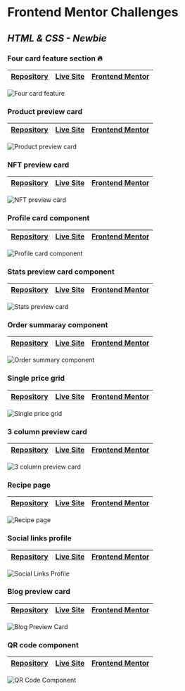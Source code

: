 # Frontend Mentor Challenges

## ***HTML & CSS - Newbie***

### Four card feature section 🔥

| [Repository](https://github.com/mendezpvi/fm-four-card-feature) | [Live Site](https://mendezpvi.github.io/fm-four-card-feature/) | [Frontend Mentor](https://www.frontendmentor.io/solutions/four-card-feature-section-using-grid-xTAFXxk30e) |
| --- | --- | --- |

![Four card feature](https://raw.githubusercontent.com/mendezpvi/fm-four-card-feature/main/assets/video/sample.gif)

### Product preview card

| [Repository](https://github.com/mendezpvi/fm-product-preview-card) | [Live Site](https://mendezpvi.github.io/fm-product-preview-card/) | [Frontend Mentor](https://www.frontendmentor.io/solutions/product-preview-card-using-grid-ejb5P5ux2X) |
| --- | --- | --- |

![Product preview card](https://raw.githubusercontent.com/mendezpvi/fm-product-preview-card/main/assets/video/sample.gif)

### NFT preview card

| [Repository](https://github.com/mendezpvi/fm-nft-preview-card) | [Live Site](https://mendezpvi.github.io/fm-nft-preview-card/) | [Frontend Mentor](https://www.frontendmentor.io/solutions/nft-preview-card-component-Tx3F8x6SUr) |
| --- | --- | --- |

![NFT preview card](https://raw.githubusercontent.com/mendezpvi/fm-nft-preview-card/main/assets/video/sample.gif)

### Profile card component

| [Repository](https://github.com/mendezpvi/fm-profile-card-component) | [Live Site](https://mendezpvi.github.io/fm-profile-card-component/) | [Frontend Mentor](https://www.frontendmentor.io/solutions/profile-card-component-nvv0YnrwU5) |
| --- | --- | --- |

![Profile card component](https://raw.githubusercontent.com/mendezpvi/fm-profile-card-component/main/assets/video/sample.gif)

### Stats preview card component

| [Repository](https://github.com/mendezpvi/fm-stats-preview-card) | [Live Site](https://mendezpvi.github.io/fm-stats-preview-card/) | [Frontend Mentor](https://www.frontendmentor.io/solutions/stats-preview-card-using-flex-box-CMvluLx1b4) |
| --- | --- | --- |

![Stats preview card](https://raw.githubusercontent.com/mendezpvi/fm-stats-preview-card/main/assets/video/sample.gif)

### Order summaray component

| [Repository](https://github.com/mendezpvi/fm-order-summary-component) | [Live Site](https://mendezpvi.github.io/fm-order-summary-component/) | [Frontend Mentor](https://www.frontendmentor.io/solutions/order-summary-component-CGsPxd41X4) |
| --- | --- | --- |

![Order summary component](https://raw.githubusercontent.com/mendezpvi/fm-order-summary-component/main/assets/video/sample.gif)

### Single price grid

| [Repository](https://github.com/mendezpvi/fm-single-price-grid) | [Live Site](https://mendezpvi.github.io/fm-single-price-grid/) | [Frontend Mentor](https://www.frontendmentor.io/solutions/single-price-grid-component-using-grid-LPmBtoGdE7) |
| --- | --- | --- |

![Single price grid](https://raw.githubusercontent.com/mendezpvi/fm-single-price-grid/main/assets/video/sample.gif)

### 3 column preview card

| [Repository](https://github.com/mendezpvi/fm-3-column-preview-card) | [Live Site](https://mendezpvi.github.io/fm-3-column-preview-card/) | [Frontend Mentor](https://www.frontendmentor.io/solutions/3-column-preview-card-using-css-grid-HEmrg94zdp) |
| --- | --- | --- |

![3 column preview card](https://raw.githubusercontent.com/mendezpvi/fm-3-column-preview-card/main/assets/vid/sample.gif)

### Recipe page

| [Repository](https://github.com/mendezpvi/fm-recipe-page) | [Live Site](https://mendezpvi.github.io/fm-recipe-page/) | [Frontend Mentor](https://www.frontendmentor.io/solutions/recipe-page-TycMeFxXvK) |
| --- | --- | --- |

![Recipe page](https://raw.githubusercontent.com/mendezpvi/fm-recipe-page/main/assets/vid/sample.gif)

### Social links profile

| [Repository](https://github.com/mendezpvi/fm-social-links-profile) | [Live Site](https://mendezpvi.github.io/fm-social-links-profile/) | [Frontend Mentor](https://www.frontendmentor.io/solutions/social-links-profile-kH-ia7zF4y) |
| --- | --- | --- |

![Social Links Profile](https://raw.githubusercontent.com/mendezpvi/fm-social-links-profile/main/assets/vid/sample.gif)

### Blog preview card

| [Repository](https://github.com/mendezpvi/fm-blog-preview-card) | [Live Site](https://mendezpvi.github.io/fm-blog-preview-card/) | [Frontend Mentor](https://www.frontendmentor.io/solutions/blog-preview-card-4v2h3liGE0) |
| --- | --- | --- |

![Blog Preview Card](https://raw.githubusercontent.com/mendezpvi/fm-blog-preview-card/main/assets/vid/sample.gif)

### QR code component 

| [Repository](https://github.com/mendezpvi/fm-qr-code-component-main) | [Live Site](https://mendezpvi.github.io/fm-qr-code-component-main/) | [Frontend Mentor](https://www.frontendmentor.io/solutions/qr-code-component-kvtL0fwiDf) |
| --- | --- | --- |

![QR Code Component](https://github.com/mendezpvi/fm-qr-code-component-main/blob/main/assets/vid/sample.gif?raw=true)
